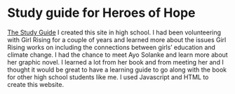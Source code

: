 # Study guide for Heroes of Hope
[The Study Guide](https://tylerjacobus.github.io/heroesofhope/)
I created this site in high school. I had been volunteering with Girl Rising for a couple of years and learned more about the issues Girl Rising works on including the connections between girls’ education and climate change. I had the chance to meet Ayo Solanke and learn more about her graphic novel. I learned a lot from her book and from meeting her and I thought it would be great to have a learning guide to go along with the book for other high school students like me. I used Javascript and HTML to create this website.

